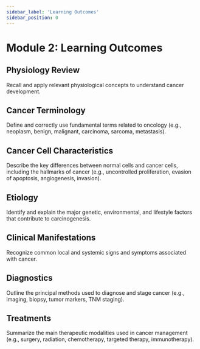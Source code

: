 ```yaml
---
sidebar_label: 'Learning Outcomes'
sidebar_position: 0
---
```


# Module 2: Learning Outcomes

## Physiology Review
Recall and apply relevant physiological concepts to understand cancer development.


## Cancer Terminology
Define and correctly use fundamental terms related to oncology (e.g., neoplasm, benign, malignant, carcinoma, sarcoma, metastasis).


## Cancer Cell Characteristics
Describe the key differences between normal cells and cancer cells, including the hallmarks of cancer (e.g., uncontrolled proliferation, evasion of apoptosis, angiogenesis, invasion).


## Etiology
Identify and explain the major genetic, environmental, and lifestyle factors that contribute to carcinogenesis.


## Clinical Manifestations
Recognize common local and systemic signs and symptoms associated with cancer.


## Diagnostics
Outline the principal methods used to diagnose and stage cancer (e.g., imaging, biopsy, tumor markers, TNM staging).


## Treatments
Summarize the main therapeutic modalities used in cancer management (e.g., surgery, radiation, chemotherapy, targeted therapy, immunotherapy).
